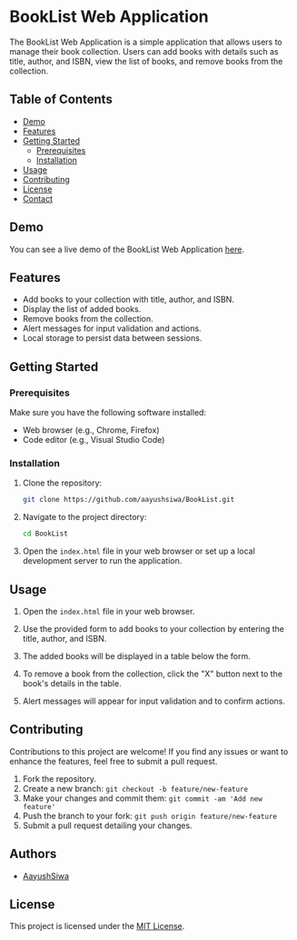 # BookList Web Application

The BookList Web Application is a simple application that allows users to manage their book collection. Users can add books with details such as title, author, and ISBN, view the list of books, and remove books from the collection.

## Table of Contents

- [Demo](#demo)
- [Features](#features)
- [Getting Started](#getting-started)
  - [Prerequisites](#prerequisites)
  - [Installation](#installation)
- [Usage](#usage)
- [Contributing](#contributing)
- [License](#license)
- [Contact](#contact)

## Demo

You can see a live demo of the BookList Web Application [here](https://booklist-hs.web.app).

## Features

- Add books to your collection with title, author, and ISBN.
- Display the list of added books.
- Remove books from the collection.
- Alert messages for input validation and actions.
- Local storage to persist data between sessions.

## Getting Started

### Prerequisites

Make sure you have the following software installed:

- Web browser (e.g., Chrome, Firefox)
- Code editor (e.g., Visual Studio Code)

### Installation

1. Clone the repository:

   ```bash
   git clone https://github.com/aayushsiwa/BookList.git
   ```

2. Navigate to the project directory:

   ```bash
   cd BookList
   ```

3. Open the `index.html` file in your web browser or set up a local development server to run the application.

## Usage

1. Open the `index.html` file in your web browser.

2. Use the provided form to add books to your collection by entering the title, author, and ISBN.

3. The added books will be displayed in a table below the form.

4. To remove a book from the collection, click the "X" button next to the book's details in the table.

5. Alert messages will appear for input validation and to confirm actions.

## Contributing

Contributions to this project are welcome! If you find any issues or want to enhance the features, feel free to submit a pull request.

1. Fork the repository.
2. Create a new branch: `git checkout -b feature/new-feature`
3. Make your changes and commit them: `git commit -am 'Add new feature'`
4. Push the branch to your fork: `git push origin feature/new-feature`
5. Submit a pull request detailing your changes.

## Authors

- [AayushSiwa](https://www.github.com/aayushsiwa)

## License

This project is licensed under the [MIT License](LICENSE).
